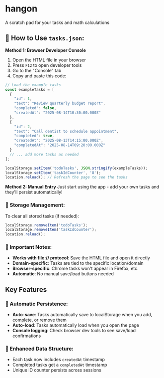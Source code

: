 # hangon
A scratch pad for your tasks and math calculations

## **📁 How to Use `tasks.json`:**

**Method 1: Browser Developer Console**
1. Open the HTML file in your browser
2. Press `F12` to open developer tools
3. Go to the "Console" tab
4. Copy and paste this code:

```javascript
// Load the example tasks
const exampleTasks = [
  {
    "id": 1,
    "text": "Review quarterly budget report",
    "completed": false,
    "createdAt": "2025-08-14T10:30:00.000Z"
  },
  {
    "id": 2,
    "text": "Call dentist to schedule appointment",
    "completed": true,
    "createdAt": "2025-08-13T14:15:00.000Z",
    "completedAt": "2025-08-14T09:20:00.000Z"
  }
  // ... add more tasks as needed
];

localStorage.setItem('todoTasks', JSON.stringify(exampleTasks));
localStorage.setItem('taskIdCounter', '8');
location.reload(); // Refresh the page to see the tasks
```

**Method 2: Manual Entry**
Just start using the app - add your own tasks and they'll persist automatically!

### **🔧 Storage Management:**

To clear all stored tasks (if needed):
```javascript
localStorage.removeItem('todoTasks');
localStorage.removeItem('taskIdCounter');
location.reload();
```

### **📍 Important Notes:**
- **Works with file:// protocol**: Save the HTML file and open it directly
- **Domain-specific**: Tasks are tied to the specific location/domain
- **Browser-specific**: Chrome tasks won't appear in Firefox, etc.
- **Automatic**: No manual save/load buttons needed


## Key Features

### **🔄 Automatic Persistence:**
- **Auto-save**: Tasks automatically save to localStorage when you add, complete, or remove them
- **Auto-load**: Tasks automatically load when you open the page
- **Console logging**: Check browser dev tools to see save/load confirmations

### **💾 Enhanced Data Structure:**
- Each task now includes `createdAt` timestamp
- Completed tasks get a `completedAt` timestamp
- Unique ID counter persists across sessions

